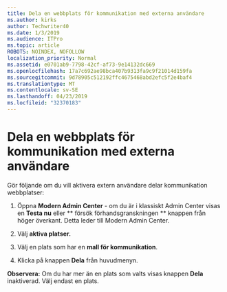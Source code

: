 ```yaml
---
title: Dela en webbplats för kommunikation med externa användare
ms.author: kirks
author: Techwriter40
ms.date: 1/3/2019
ms.audience: ITPro
ms.topic: article
ROBOTS: NOINDEX, NOFOLLOW
localization_priority: Normal
ms.assetid: e0701ab9-7798-42cf-af73-9e14132dc669
ms.openlocfilehash: 17a7c692ae98bca407b9313fa9c9f21014d159fa
ms.sourcegitcommit: 9d78905c512192ffc4675468abd2efc5f2e4baf4
ms.translationtype: MT
ms.contentlocale: sv-SE
ms.lasthandoff: 04/23/2019
ms.locfileid: "32370183"
---
```

# <a name="share-a-communication-site-with-external-users"></a>Dela en webbplats för kommunikation med externa användare

Gör följande om du vill aktivera extern användare delar kommunikation webbplatser: 
  
1. Öppna **Modern Admin Center** - om du är i klassiskt Admin Center visas en **Testa nu** eller ** försök förhandsgranskningen ** knappen från höger överkant. Detta leder till Modern Admin Center. 
  
2. Välj **aktiva platser.**
  
3. Välj en plats som har en **mall för kommunikation**. 
  
4. Klicka på knappen **Dela** från huvudmenyn. 
  
 **Observera:** Om du har mer än en plats som valts visas knappen **Dela** inaktiverad. Välj endast en plats. 
  

